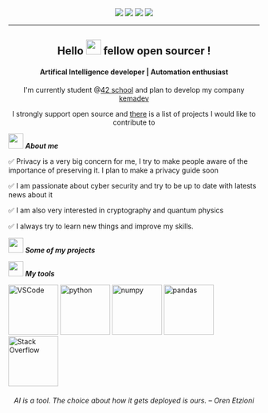 <!-- TODO add a header image -->

<div align=center>
	<img src="https://img.shields.io/badge/Age-25-blue">
	<img src="https://img.shields.io/badge/Focus-AI%20%2F%20Automation%20%2F%20SysAdmin-brightgreen">
	<img src="https://img.shields.io/badge/Location-France-brightgreen">
	<img src="https://img.shields.io/badge/Languages-French%20%2F%20English-brightgreen">
</div>

***

<h2 align=center>
	<p>Hello <img src="https://github.com/kema-dev/kemadev/blob/main/assets/hi.gif?raw=true" width="30px"> fellow open sourcer !</p>
</h2>
<h4 align=center>
	Artifical Intelligence developer | Automation enthusiast
</h4>

<p align=center>I'm currently student @<a href="https://42.fr/">42 school</a> and plan to develop my company <a href="https://github.com/kemadev">kemadev</a></p>
<p align=center>I strongly support open source and <a href="https://github.com/kema-dev/awesome-projects">there</a> is a list of projects I would like to contribute to</p>

<img src="https://media.giphy.com/media/iY8CRBdQXODJSCERIr/giphy.gif" width="30px"> ***About me***

:white_check_mark: Privacy is a very big concern for me, I try to make people aware of the importance of preserving it. I plan to make a privacy guide soon

:white_check_mark: I am passionate about cyber security and try to be up to date with latests news about it

:white_check_mark: I am also very interested in cryptography and quantum physics

:white_check_mark: I always try to learn new things and improve my skills.

<img src="https://media.giphy.com/media/iY8CRBdQXODJSCERIr/giphy.gif" width="30px"> ***Some of my projects***

<img src="https://media.giphy.com/media/iY8CRBdQXODJSCERIr/giphy.gif" width="30px"> ***My tools***

<p>
<img height="100px" src="https://github.com/kema-dev/kemadev/blob/main/assets/vscode_logo.svg?raw=true" alt ="VSCode">
<img height="100px" src="https://github.com/kema-dev/kemadev/blob/main/assets/python-logo-generic.svg?raw=true" alt="python">
<img height="100px" src="https://github.com/kema-dev/kemadev/blob/main/assets/numpy_logo_2020.svg?raw=true" alt="numpy">
<img height="100px" src="https://github.com/kema-dev/kemadev/blob/main/assets/pandas_logo.png?raw=true" alt="pandas">
<img height="100px" src="https://raw.githubusercontent.com/kema-dev/kemadev/4cb75b7f4a2bf088c1c259827ef5837504f3f7e6/assets/stackoverflow_logosvg.svg" alt="Stack Overflow">
</p>

<h6 align=center>
AI is a tool. The choice about how it gets deployed is ours. – Oren Etzioni
</h6>
